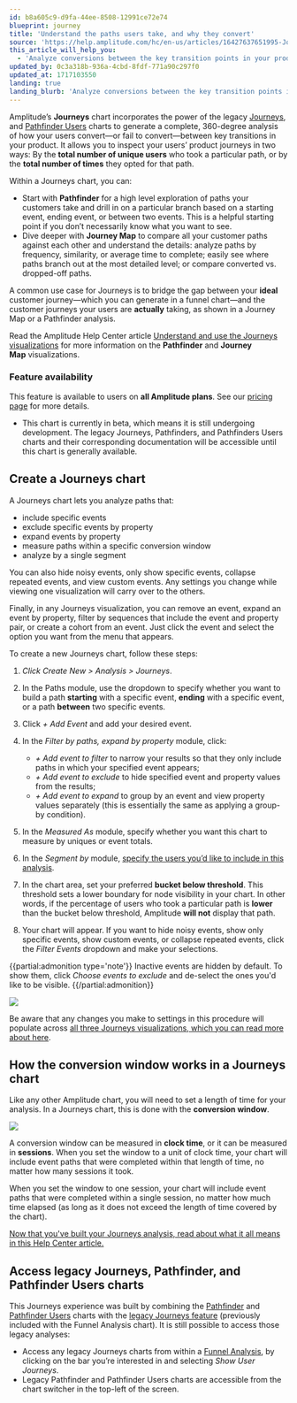 ```yaml
---
id: b8a605c9-d9fa-44ee-8508-12991ce72e74
blueprint: journey
title: 'Understand the paths users take, and why they convert'
source: 'https://help.amplitude.com/hc/en-us/articles/16427637651995-Journeys-Understand-the-paths-users-take-in-your-product-and-why-they-convert'
this_article_will_help_you:
  - 'Analyze conversions between the key transition points in your product'
updated_by: 0c3a318b-936a-4cbd-8fdf-771a90c297f0
updated_at: 1717103550
landing: true
landing_blurb: 'Analyze conversions between the key transition points in your product'
---
```

Amplitude’s **Journeys** chart incorporates the power of the legacy [Journeys](/docs/analytics/charts/legacy-charts/legacy-charts-pathfinder), and [Pathfinder Users](/docs/analytics/charts/legacy-charts/legacy-charts-pathfinder-users) charts to generate a complete, 360-degree analysis of how your users convert—or fail to convert—between key transitions in your product. It allows you to inspect your users’ product journeys in two ways: By the **total number of unique users** who took a particular path, or by the **total number of times** they opted for that path.

Within a Journeys chart, you can:

* Start with **Pathfinder** for a high level exploration of paths your customers take and drill in on a particular branch based on a starting event, ending event, or between two events. This is a helpful starting point if you don’t necessarily know what you want to see.
* Dive deeper with **Journey Map** to compare all your customer paths against each other and understand the details: analyze paths by frequency, similarity, or average time to complete; easily see where paths branch out at the most detailed level; or compare converted vs. dropped-off paths.

A common use case for Journeys is to bridge the gap between your **ideal** customer journey—which you can generate in a funnel chart—and the customer journeys your users are **actually** taking, as shown in a Journey Map or a Pathfinder analysis. 

Read the Amplitude Help Center article [Understand and use the Journeys visualizations](/docs/analytics/charts/journeys/journeys-understand-visualizations) for more information on the **Pathfinder** and **Journey Map** visualizations.

### Feature availability

This feature is available to users on **all Amplitude plans**. See our [pricing page](https://amplitude.com/pricing) for more details.

* This chart is currently in beta, which means it is still undergoing development. The legacy Journeys, Pathfinders, and Pathfinders Users charts and their corresponding documentation will be accessible until this chart is generally available.

## Create a Journeys chart

A Journeys chart lets you analyze paths that:

* include specific events
* exclude specific events by property
* expand events by property
* measure paths within a specific conversion window
* analyze by a single segment

You can also hide noisy events, only show specific events, collapse repeated events, and view custom events. Any settings you change while viewing one visualization will carry over to the others.

Finally, in any Journeys visualization, you can remove an event, expand an event by property, filter by sequences that include the event and property pair, or create a cohort from an event. Just click the event and select the option you want from the menu that appears.

To create a new Journeys chart, follow these steps:

1. *Click Create New > Analysis > Journeys*.
2. In the Paths module, use the dropdown to specify whether you want to build a path **starting** with a specific event, **ending** with a specific event, or a path **between** two specific events.
3. Click *+ Add Event* and add your desired event.
4. In the *Filter by paths, expand by property* module, click:

      * *+ Add event to filter* to narrow your results so that they only include paths in which your specified event appears;
      * *+ Add event to exclude* to hide specified event and property values from the results;
      * *+ Add event to expand* to group by an event and view property values separately (this is essentially the same as applying a group-by condition).

5. In the *Measured As* module, specify whether you want this chart to measure by uniques or event totals.
6. In the *Segment by* module, [specify the users you’d like to include in this analysis](/docs/analytics/charts/build-charts-add-user-segments).
7. In the chart area, set your preferred **bucket below threshold**. This threshold sets a lower boundary for node visibility in your chart. In other words, if the percentage of users who took a particular path is **lower** than the bucket below threshold, Amplitude **will not** display that path.
8. Your chart will appear. If you want to hide noisy events, show only specific events, show custom events, or collapse repeated events, click the *Filter Events* dropdown and make your selections.

{{partial:admonition type='note'}}
Inactive events are hidden by default. To show them, click *Choose events to exclude* and de-select the ones you'd like to be visible.
{{/partial:admonition}}

![](/docs/output/img/journeys/3kd7ifhLg-hLRYwAD-5yyN3dD-YVmIhCy4U9Q6kc9j4YCTn66OvxbWwuypySg9aWWo-KeY1Xm97_DKXFbgsXc30_mPmQMkL_SEhjdYa3NKsEW8hw-IVbLS41qZn5IuQcczh-DXfR-OWlJftEN3KBcm0)

Be aware that any changes you make to settings in this procedure will populate across [all three Journeys visualizations, which you can read more about here](/docs/analytics/charts/journeys/journeys-understand-visualizations).

## How the conversion window works in a Journeys chart

Like any other Amplitude chart, you will need to set a length of time for your analysis. In a Journeys chart, this is done with the **conversion window**.

![](/docs/output/img/journeys/tEzAMjPOTHZ2jjsumP8BRwqaN7clzTQnhhtWdxElSGiowh8L77-tFfua6Kk5KU3V2FtBc0kiZ_2G2K0rwqyigmxKF2gRMogP_B7U5AidrM_P5xLrg9RhG5SBazwnxX0rgPKpg0VaLlkoQlTgNROFCfY)

A conversion window can be measured in **clock time**, or it can be measured in **sessions**. When you set the window to a unit of clock time, your chart will include event paths that were completed within that length of time, no matter how many sessions it took.

When you set the window to one session, your chart will include event paths that were completed within a single session, no matter how much time elapsed (as long as it does not exceed the length of time covered by the chart).

[Now that you've built your Journeys analysis, read about what it all means in this Help Center article.](/docs/analytics/charts/journeys/journeys-understand-visualizations)

## Access legacy Journeys, Pathfinder, and Pathfinder Users charts

This Journeys experience was built by combining the [Pathfinder](/docs/analytics/charts/legacy-charts/legacy-charts-pathfinder) and [Pathfinder Users](/docs/analytics/charts/legacy-charts/legacy-charts-pathfinder-users) charts with the [legacy Journeys feature](/docs/analytics/charts/legacy-charts/legacy-charts-journeys) (previously included with the Funnel Analysis chart). It is still possible to access those legacy analyses:

* Access any legacy Journeys charts from within a [Funnel Analysis](/docs/analytics/charts/funnel-analysis/funnel-analysis-build), by clicking on the bar you’re interested in and selecting *Show User Journeys*.
* Legacy Pathfinder and Pathfinder Users charts are accessible from the chart switcher in the top-left of the screen.